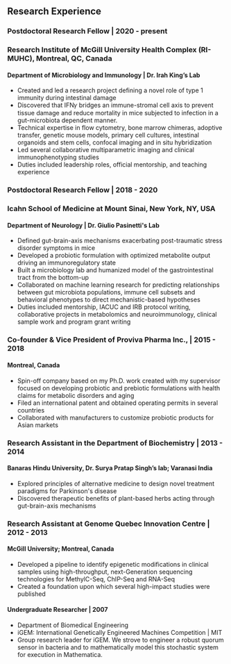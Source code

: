 ## Research Experience
### Postdoctoral Research Fellow	| 2020 - present
### Research Institute of McGill University Health Complex (RI-MUHC), Montreal, QC, Canada
#### **Department of Microbiology and Immunology | Dr. Irah King’s Lab**
- Created and led a research project defining a novel role of type 1 immunity during intestinal damage
- Discovered that IFN𝛾 bridges an immune-stromal cell axis to prevent tissue damage and reduce mortality in mice subjected to infection in a gut-microbiota dependent manner.
- Technical expertise in flow cytometry, bone marrow chimeras, adoptive transfer, genetic mouse models, primary cell cultures, intestinal organoids and stem cells, confocal imaging and in situ hybridization
- Led several collaborative multiparametric imaging and clinical immunophenotyping studies
- Duties included leadership roles, official mentorship, and teaching experience

### Postdoctoral Research Fellow | 2018 - 2020
### Icahn School of Medicine at Mount Sinai, New York, NY, USA
#### **Department of Neurology | Dr. Giulio Pasinetti's Lab**
- Defined gut-brain-axis mechanisms exacerbating post-traumatic stress disorder symptoms in mice
- Developed a probiotic formulation with optimized metabolite output driving an immunoregulatory state
- Built a microbiology lab and humanized model of the gastrointestinal tract from the bottom-up
- Collaborated on machine learning research for predicting relationships between gut microbiota populations, immune cell subsets and behavioral phenotypes to direct mechanistic-based hypotheses
- Duties included mentorship, IACUC and IRB protocol writing, collaborative projects in metabolomics and neuroimmunology, clinical sample work and program grant writing

### Co-founder & Vice President of Proviva Pharma Inc., | 2015 - 2018
#### **Montreal, Canada**
- Spin-off company based on my Ph.D. work created with my supervisor focused on developing probiotic and prebiotic formulations with health claims for metabolic disorders and aging
- Filed an international patent and obtained operating permits in several countries
- Collaborated with manufacturers to customize probiotic products for Asian markets

### Research Assistant in the Department of Biochemistry | 2013 - 2014
#### **Banaras Hindu University, Dr. Surya Pratap Singh’s lab; Varanasi India**
- Explored principles of alternative medicine to design novel treatment paradigms for Parkinson's disease
- Discovered therapeutic benefits of plant-based herbs acting through gut-brain-axis mechanisms

### Research Assistant at Genome Quebec Innovation Centre | 2012 - 2013
#### **McGill University; Montreal, Canada**
- Developed a pipeline to identify epigenetic modifications in clinical samples using high-throughput, next-Generation sequencing technologies for MethylC-Seq, ChIP-Seq and RNA-Seq
- Created a foundation upon which several high-impact studies were published

#### Undergraduate Researcher | 2007
- Department of Biomedical Engineering
- iGEM: International Genetically Engineered Machines Competition | MIT
- Group research leader for iGEM. We strove to engineer a robust quorum sensor in bacteria and to mathematically model this stochastic system for execution in Mathematica.